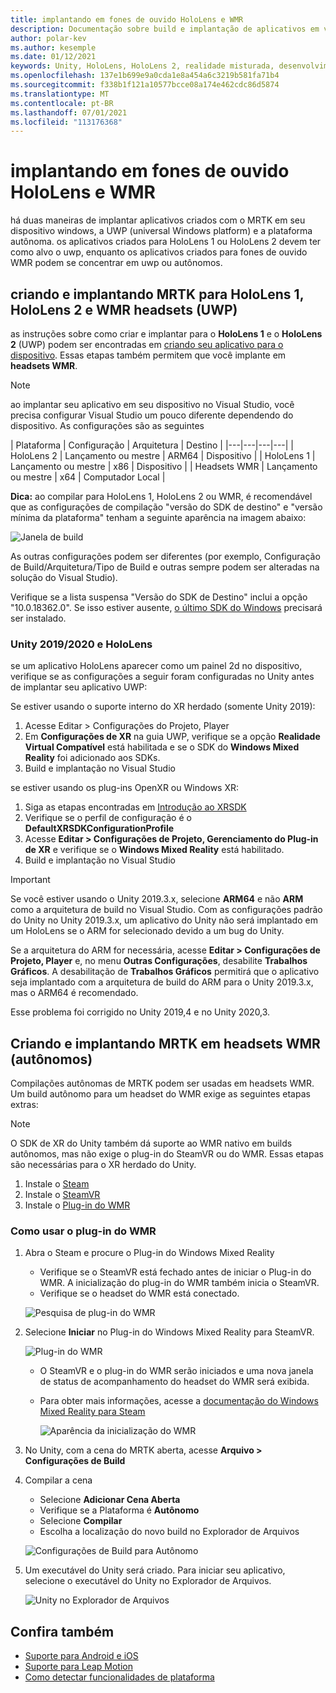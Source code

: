 ```yaml
---
title: implantando em fones de ouvido HoloLens e WMR
description: Documentação sobre build e implantação de aplicativos em vários dispositivos.
author: polar-kev
ms.author: kesemple
ms.date: 01/12/2021
keywords: Unity, HoloLens, HoloLens 2, realidade misturada, desenvolvimento, MRTK, Visual Studio
ms.openlocfilehash: 137e1b699e9a0cda1e8a454a6c3219b581fa71b4
ms.sourcegitcommit: f338b1f121a10577bcce08a174e462cdc86d5874
ms.translationtype: MT
ms.contentlocale: pt-BR
ms.lasthandoff: 07/01/2021
ms.locfileid: "113176368"
---
```

# <a name="deploying-to-hololens-and-wmr-headsets"></a>implantando em fones de ouvido HoloLens e WMR

há duas maneiras de implantar aplicativos criados com o MRTK em seu dispositivo windows, a UWP (universal Windows platform) e a plataforma autônoma. os aplicativos criados para HoloLens 1 ou HoloLens 2 devem ter como alvo o uwp, enquanto os aplicativos criados para fones de ouvido WMR podem se concentrar em uwp ou autônomos.

## <a name="building-and-deploying-mrtk-to-hololens-1-hololens-2-and-wmr-headsets-uwp"></a>criando e implantando MRTK para HoloLens 1, HoloLens 2 e WMR headsets (UWP)

as instruções sobre como criar e implantar para o **HoloLens 1** e o **HoloLens 2** (UWP) podem ser encontradas em [criando seu aplicativo para o dispositivo](/windows/mixed-reality/mrlearning-base-ch1#build-your-application-to-your-device). Essas etapas também permitem que você implante em **headsets WMR**.

> [!NOTE]
> ao implantar seu aplicativo em seu dispositivo no Visual Studio, você precisa configurar Visual Studio um pouco diferente dependendo do dispositivo. As configurações são as seguintes
>
>| Plataforma | Configuração | Arquitetura | Destino |
|---|---|---|---|
| HoloLens 2 | Lançamento ou mestre | ARM64 | Dispositivo |
| HoloLens 1 | Lançamento ou mestre | x86 | Dispositivo |
| Headsets WMR | Lançamento ou mestre | x64 | Computador Local |

**Dica:** ao compilar para HoloLens 1, HoloLens 2 ou WMR, é recomendável que as configurações de compilação "versão do SDK de destino" e "versão mínima da plataforma" tenham a seguinte aparência na imagem abaixo:

![Janela de build](../features/images/getting-started/BuildWindow.png)

As outras configurações podem ser diferentes (por exemplo, Configuração de Build/Arquitetura/Tipo de Build e outras sempre podem ser alteradas na solução do Visual Studio).

Verifique se a lista suspensa "Versão do SDK de Destino" inclui a opção "10.0.18362.0". Se isso estiver ausente, [o último SDK do Windows](https://developer.microsoft.com/windows/downloads/windows-10-sdk) precisará ser instalado.

### <a name="unity-20192020-and-hololens"></a>Unity 2019/2020 e HoloLens

se um aplicativo HoloLens aparecer como um painel 2d no dispositivo, verifique se as configurações a seguir foram configuradas no Unity antes de implantar seu aplicativo UWP:

Se estiver usando o suporte interno do XR herdado (somente Unity 2019):

1. Acesse Editar > Configurações do Projeto, Player
1. Em **Configurações de XR** na guia UWP, verifique se a opção **Realidade Virtual Compatível** está habilitada e se o SDK do **Windows Mixed Reality** foi adicionado aos SDKs.
1. Build e implantação no Visual Studio

se estiver usando os plug-ins OpenXR ou Windows XR:

1. Siga as etapas encontradas em [Introdução ao XRSDK](../configuration/getting-started-with-mrtk-and-xrsdk.md)
1. Verifique se o perfil de configuração é o **DefaultXRSDKConfigurationProfile**
1. Acesse **Editar > Configurações de Projeto, Gerenciamento do Plug-in de XR** e verifique se o **Windows Mixed Reality** está habilitado.
1. Build e implantação no Visual Studio

>[!IMPORTANT]
> Se você estiver usando o Unity 2019.3.x, selecione **ARM64** e não **ARM** como a arquitetura de build no Visual Studio. Com as configurações padrão do Unity no Unity 2019.3.x, um aplicativo do Unity não será implantado em um HoloLens se o ARM for selecionado devido a um bug do Unity.
>
> Se a arquitetura do ARM for necessária, acesse **Editar > Configurações de Projeto, Player** e, no menu **Outras Configurações**, desabilite **Trabalhos Gráficos**. A desabilitação de **Trabalhos Gráficos** permitirá que o aplicativo seja implantado com a arquitetura de build do ARM para o Unity 2019.3.x, mas o ARM64 é recomendado.
>
> Esse problema foi corrigido no Unity 2019,4 e no Unity 2020,3.

## <a name="building-and-deploying-mrtk-to-wmr-headsets-standalone"></a>Criando e implantando MRTK em headsets WMR (autônomos)

Compilações autônomas de MRTK podem ser usadas em headsets WMR. Um build autônomo para um headset do WMR exige as seguintes etapas extras:

> [!NOTE]
> O SDK de XR do Unity também dá suporte ao WMR nativo em builds autônomos, mas não exige o plug-in do SteamVR ou do WMR. Essas etapas são necessárias para o XR herdado do Unity.

1. Instale o [Steam](https://store.steampowered.com/about/)
1. Instale o [SteamVR](https://store.steampowered.com/app/250820/SteamVR/)
1. Instale o [Plug-in do WMR](https://store.steampowered.com/app/719950/Windows_Mixed_Reality_for_SteamVR/)

### <a name="how-to-use-wmr-plugin"></a>Como usar o plug-in do WMR

1. Abra o Steam e procure o Plug-in do Windows Mixed Reality
    - Verifique se o SteamVR está fechado antes de iniciar o Plug-in do WMR. A inicialização do plug-in do WMR também inicia o SteamVR.
    - Verifique se o headset do WMR está conectado.

    ![Pesquisa de plug-in do WMR](../features/images/build-deploy/WMR/SteamSearchWMRPlugin.png)

1. Selecione **Iniciar** no Plug-in do Windows Mixed Reality para SteamVR.

    ![Plug-in do WMR](../features/images/build-deploy/WMR/WMRPlugin.png)

    - O SteamVR e o plug-in do WMR serão iniciados e uma nova janela de status de acompanhamento do headset do WMR será exibida.
    - Para obter mais informações, acesse a [documentação do Windows Mixed Reality para Steam](https://support.microsoft.com/help/4053622/windows-10-play-steamvr-games-in-windows-mixed-reality)

        ![Aparência da inicialização do WMR](../features/images/build-deploy/WMR/WMRPluginActive.png)

1. No Unity, com a cena do MRTK aberta, acesse **Arquivo > Configurações de Build**

1. Compilar a cena
    - Selecione **Adicionar Cena Aberta**
    - Verifique se a Plataforma é **Autônomo**
    - Selecione **Compilar**
    - Escolha a localização do novo build no Explorador de Arquivos

    ![Configurações de Build para Autônomo](../features/images/build-deploy/WMR/BuildSettingsStandaloneUnity.png)

1. Um executável do Unity será criado. Para iniciar seu aplicativo, selecione o executável do Unity no Explorador de Arquivos.

    ![Unity no Explorador de Arquivos](../features/images/build-deploy/WMR/FileExplorerUnityExe.png)

## <a name="see-also"></a>Confira também

- [Suporte para Android e iOS](using-ar-foundation.md)
- [Suporte para Leap Motion](leap-motion-mrtk.md)
- [Como detectar funcionalidades de plataforma](detecting-platform-capabilities.md)
